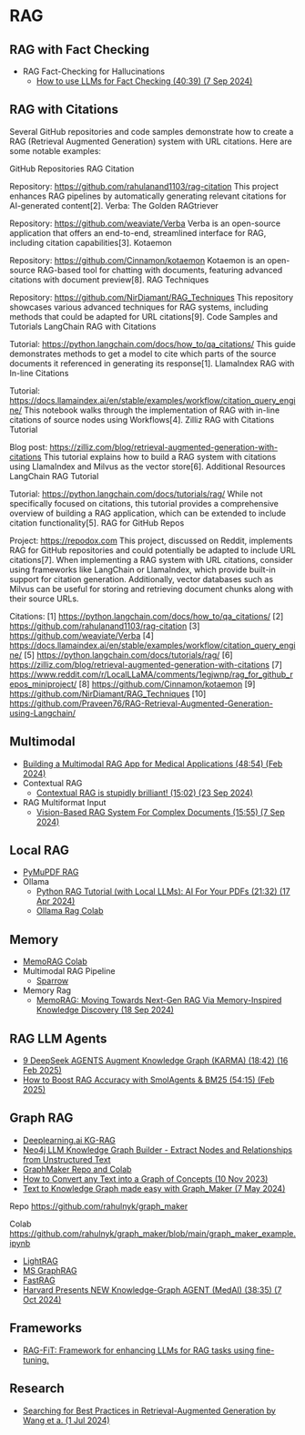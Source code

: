 # RAG

## RAG with Fact Checking

* RAG Fact-Checking for Hallucinations
  * [How to use LLMs for Fact Checking (40:39) (7 Sep 2024)](https://www.youtube.com/watch?v=tFuiQKUHcdY)

## RAG with Citations

Several GitHub repositories and code samples demonstrate how to create a RAG (Retrieval Augmented Generation) system with URL citations. Here are some notable examples:

GitHub Repositories
RAG Citation

Repository: https://github.com/rahulanand1103/rag-citation
This project enhances RAG pipelines by automatically generating relevant citations for AI-generated content[2].
Verba: The Golden RAGtriever

Repository: https://github.com/weaviate/Verba
Verba is an open-source application that offers an end-to-end, streamlined interface for RAG, including citation capabilities[3].
Kotaemon

Repository: https://github.com/Cinnamon/kotaemon
Kotaemon is an open-source RAG-based tool for chatting with documents, featuring advanced citations with document preview[8].
RAG Techniques

Repository: https://github.com/NirDiamant/RAG_Techniques
This repository showcases various advanced techniques for RAG systems, including methods that could be adapted for URL citations[9].
Code Samples and Tutorials
LangChain RAG with Citations

Tutorial: https://python.langchain.com/docs/how_to/qa_citations/
This guide demonstrates methods to get a model to cite which parts of the source documents it referenced in generating its response[1].
LlamaIndex RAG with In-line Citations

Tutorial: https://docs.llamaindex.ai/en/stable/examples/workflow/citation_query_engine/
This notebook walks through the implementation of RAG with in-line citations of source nodes using Workflows[4].
Zilliz RAG with Citations Tutorial

Blog post: https://zilliz.com/blog/retrieval-augmented-generation-with-citations
This tutorial explains how to build a RAG system with citations using LlamaIndex and Milvus as the vector store[6].
Additional Resources
LangChain RAG Tutorial

Tutorial: https://python.langchain.com/docs/tutorials/rag/
While not specifically focused on citations, this tutorial provides a comprehensive overview of building a RAG application, which can be extended to include citation functionality[5].
RAG for GitHub Repos

Project: https://repodox.com
This project, discussed on Reddit, implements RAG for GitHub repositories and could potentially be adapted to include URL citations[7].
When implementing a RAG system with URL citations, consider using frameworks like LangChain or LlamaIndex, which provide built-in support for citation generation. Additionally, vector databases such as Milvus can be useful for storing and retrieving document chunks along with their source URLs.

Citations: [1] https://python.langchain.com/docs/how_to/qa_citations/ [2] https://github.com/rahulanand1103/rag-citation [3] https://github.com/weaviate/Verba [4] https://docs.llamaindex.ai/en/stable/examples/workflow/citation_query_engine/ [5] https://python.langchain.com/docs/tutorials/rag/ [6] https://zilliz.com/blog/retrieval-augmented-generation-with-citations [7] https://www.reddit.com/r/LocalLLaMA/comments/1egjwnp/rag_for_github_repos_miniproject/ [8] https://github.com/Cinnamon/kotaemon [9] https://github.com/NirDiamant/RAG_Techniques [10] https://github.com/Praveen76/RAG-Retrieval-Augmented-Generation-using-Langchain/

## Multimodal
  * [Building a Multimodal RAG App for Medical Applications (48:54) (Feb 2024)](https://www.youtube.com/watch?v=fbbFrCfaF0w)
* Contextual RAG
  * [Contextual RAG is stupidly brilliant! (15:02) (23 Sep 2024)](https://www.youtube.com/watch?v=42Da0O9zkhc)
* RAG Multiformat Input
  * [Vision-Based RAG System For Complex Documents (15:55) (7 Sep 2024)](https://www.youtube.com/watch?v=DI9Q60T_054)

## Local RAG

* [PyMuPDF RAG](https://github.com/pymupdf/RAG)
* Ollama
  * [Python RAG Tutorial (with Local LLMs): AI For Your PDFs (21:32) (17 Apr 2024)](https://www.youtube.com/watch?v=2TJxpyO3ei4&list=PLD7HrIBE_yqIXVd1bq-E-7Q49QaZheu9e)
  * [Ollama Rag Colab](https://colab.research.google.com/drive/1cqLm7bxVAvh5HA5X38KG-gmofdGrEAwN?usp=sharing)

## Memory

  * [MemoRAG Colab](https://github.com/qhjqhj00/MemoRAG)
* Multimodal RAG Pipeline
  * [Sparrow](https://github.com/katanaml/sparrow)
* Memory Rag
  * [MemoRAG: Moving Towards Next-Gen RAG Via Memory-Inspired Knowledge Discovery (18 Sep 2024)](https://github.com/qhjqhj00/MemoRAG)

## RAG LLM Agents

* [9 DeepSeek AGENTS Augment Knowledge Graph (KARMA) (18:42) (16 Feb 2025)](https://www.youtube.com/watch?v=wAioL-E5SAQ)
* [How to Boost RAG Accuracy with SmolAgents & BM25 (54:15) (Feb 2025)](https://www.youtube.com/watch?v=2NQzCbPvUMs)

## Graph RAG

* [Deeplearning.ai KG-RAG](https://learn.deeplearning.ai/courses/knowledge-graphs-rag/lesson/mltr8/introduction?courseName=knowledge-graphs-rag)
* [Neo4j LLM Knowledge Graph Builder - Extract Nodes and Relationships from Unstructured Text](https://neo4j.com/labs/genai-ecosystem/llm-graph-builder/)
* [GraphMaker Repo and Colab](https://github.com/rahulnyk/graph_maker/blob/main/graph_maker_example.ipynb)
* [How to Convert any Text into a Graph of Concepts (10 Nov 2023)](https://towardsdatascience.com/how-to-convert-any-text-into-a-graph-of-concepts-110844f22a1a/)
* [Text to Knowledge Graph made easy with Graph_Maker (7 May 2024)](https://towardsdatascience.com/text-to-knowledge-graph-made-easy-with-graph-maker-f3f890c0dbe8/)

Repo
https://github.com/rahulnyk/graph_maker

Colab
https://github.com/rahulnyk/graph_maker/blob/main/graph_maker_example.ipynb
* [LightRAG](https://github.com/HKUDS/LightRAG)
* [MS GraphRAG](https://github.com/microsoft/graphrag)
* [FastRAG](https://github.com/IntelLabs/fastRAG)
* [Harvard Presents NEW Knowledge-Graph AGENT (MedAI) (38:35) (7 Oct 2024)](https://www.youtube.com/watch?v=Fm68I-phaiY)


## Frameworks

* [RAG-FiT: Framework for enhancing LLMs for RAG tasks using fine-tuning.](https://github.com/IntelLabs/RAG-FiT)

## Research

* [Searching for Best Practices in Retrieval-Augmented Generation by Wang et a. (1 Jul 2024)](https://arxiv.org/pdf/2407.01219)